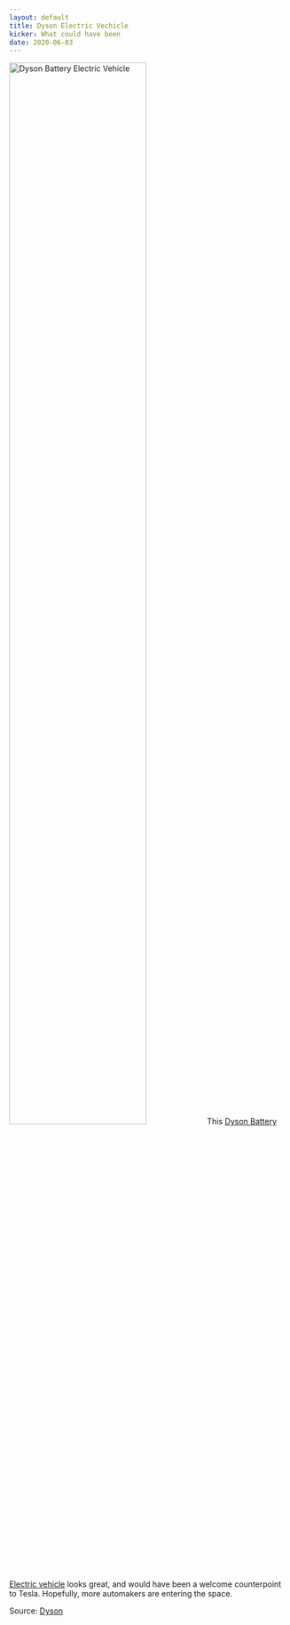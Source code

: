 ```yaml
---
layout: default
title: Dyson Electric Vechicle
kicker: What could have been
date: 2020-06-03
---
```


<img
	src="https://dysoncomms.widen.net/content/2xhhn45wrm/jpeg/N526Hangar?w=1280&x.app=portals&x.portal_shortcode=ekj4cenp"
	alt="Dyson Battery Electric Vehicle"
	width="70%"
  />
This [Dyson Battery Electric vehicle](https://www.dyson.co.uk/newsroom/overview/features/june-2020/dyson-battery-electric-vehicle.html) looks great, and would have been a welcome counterpoint to Tesla. Hopefully, more automakers are entering the space.

Source: [Dyson](https://www.dyson.co.uk/newsroom/overview/features/june-2020/dyson-battery-electric-vehicle.html)
